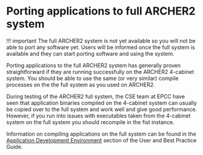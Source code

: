 # Porting applications to full ARCHER2 system

!!! important
    The full ARCHER2 system is not yet available so you will not be able to
    port any software yet. Users will be informed once the full system 
    is available and they can start porting software and using the system.

Porting applications to the full ARCHER2 system has generally 
proven straightforward if they are running successfully on 
the ARCHER2 4-cabinet system. You should be able to use the 
same (or very similar) compile processes on the the full system
as you used on ARCHER2.

During testing of the ARCHER2 full system, the CSE team at EPCC
have seen that application binaries compiled on the 4-cabinet
system can usually be copied over to the full system and work
well and give good performance. However, if you run into issues
with executables taken from the 4-cabinet system on the full system
you should recompile in the fist instance.

Information on compiling applications on the full system can be
found in the
[Application Development Environment](../user-guide/dev-environment.md)
section of the User and Best Practice Guide.
